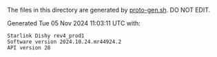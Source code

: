 The files in this directory are generated by [proto-gen.sh](../../scripts/proto-gen.sh). DO NOT EDIT.

Generated Tue 05 Nov 2024 11:03:11 UTC with:
```
Starlink Dishy rev4_prod1
Software version 2024.10.24.mr44924.2
API version 28
```
